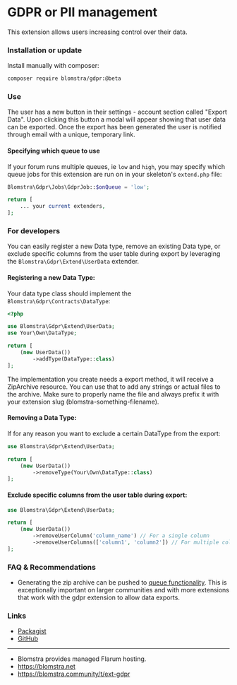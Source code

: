 # GDPR or PII management

This extension allows users increasing control over their data.

### Installation or update

Install manually with composer:

```sh
composer require blomstra/gdpr:@beta
```

### Use

The user has a new button in their settings - account section called "Export Data". Upon clicking this button a modal
will appear showing that user data can be exported. Once the export has been generated the user is notified through email
with a unique, temporary link.

#### Specifying which queue to use
If your forum runs multiple queues, ie `low` and `high`, you may specify which queue jobs for this extension are run on in your skeleton's `extend.php` file:

```php
Blomstra\Gdpr\Jobs\GdprJob::$onQueue = 'low';

return [
    ... your current extenders,
];
```

### For developers

You can easily register a new Data type, remove an existing Data type, or exclude specific columns from the user table during export by leveraging the `Blomstra\Gdpr\Extend\UserData` extender.

#### Registering a new Data Type:

Your data type class should implement the `Blomstra\Gdpr\Contracts\DataType`:
```php
<?php

use Blomstra\Gdpr\Extend\UserData;
use Your\Own\DataType;

return [
    (new UserData())
        ->addType(DataType::class)
];
```

The implementation you create needs a export method, it will receive a ZipArchive resource.
You can use that to add any strings or actual files to the archive. Make sure to properly
name the file and always prefix it with your extension slug (blomstra-something-filename).

#### Removing a Data Type:
If for any reason you want to exclude a certain DataType from the export:
```php
use Blomstra\Gdpr\Extend\UserData;

return [
    (new UserData())
        ->removeType(Your\Own\DataType::class)
];
```

#### Exclude specific columns from the user table during export:
```php
use Blomstra\Gdpr\Extend\UserData;

return [
    (new UserData())
        ->removeUserColumn('column_name') // For a single column
        ->removeUserColumns(['column1', 'column2']) // For multiple columns
];
```

### FAQ & Recommendations

- Generating the zip archive can be pushed to [queue functionality](https://extiverse.com/?filter[q]=queue). This is exceptionally important on larger communities and with more extensions that work with the gdpr extension to allow data exports.

### Links

- [Packagist](https://packagist.org/packages/blomstra/flarum-ext-gdpr)
- [GitHub](https://github.com/blomstra/flarum-ext-gdpr)

---

- Blomstra provides managed Flarum hosting.
- https://blomstra.net
- https://blomstra.community/t/ext-gdpr
